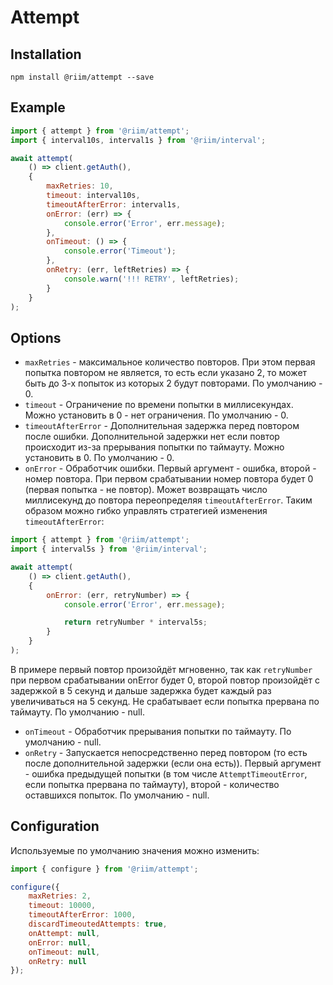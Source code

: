 # Attempt

## Installation

```
npm install @riim/attempt --save
```

## Example

```js
import { attempt } from '@riim/attempt';
import { interval10s, interval1s } from '@riim/interval';

await attempt(
	() => client.getAuth(),
	{
		maxRetries: 10,
		timeout: interval10s,
		timeoutAfterError: interval1s,
		onError: (err) => {
			console.error('Error', err.message);
		},
		onTimeout: () => {
			console.error('Timeout');
		},
		onRetry: (err, leftRetries) => {
			console.warn('!!! RETRY', leftRetries);
		}
	}
);
```

## Options

- `maxRetries` - максимальное количество повторов. При этом первая попытка повтором не является, то есть если указано 2, то может быть до 3-х попыток из которых 2 будут повторами. По умолчанию - 0.
- `timeout` -  Ограничение по времени попытки в миллисекундах. Можно установить в 0 - нет ограничения. По умолчанию - 0.
- `timeoutAfterError` - Дополнительная задержка перед повтором после ошибки. Дополнительной задержки нет если повтор происходит из-за прерывания попытки по таймауту. Можно установить в 0. По умолчанию - 0.
- `onError` - Обработчик ошибки. Первый аргумент - ошибка, второй - номер повтора. При первом срабатывании номер повтора будет 0 (первая попытка - не повтор). Может возвращать число миллисекунд до повтора переопределяя `timeoutAfterError`. Таким образом можно гибко управлять стратегией изменения `timeoutAfterError`:
```js
import { attempt } from '@riim/attempt';
import { interval5s } from '@riim/interval';

await attempt(
	() => client.getAuth(),
	{
		onError: (err, retryNumber) => {
			console.error('Error', err.message);

			return retryNumber * interval5s;
		}
	}
);
```
В примере первый повтор произойдёт мгновенно, так как `retryNumber` при первом срабатывании onError будет 0, второй повтор произойдёт с задержкой в 5 секунд и дальше задержка будет каждый раз увеличиваться на 5 секунд.
Не срабатывает если попытка прервана по таймауту.
По умолчанию - null.
- `onTimeout` - Обработчик прерывания попытки по таймауту. По умолчанию - null.
- `onRetry` - Запускается непосредственно перед повтором (то есть после дополнительной задержки (если она есть)). Первый аргумент - ошибка предыдущей попытки (в том числе `AttemptTimeoutError`, если попытка прервана по таймауту), второй - количество оставшихся попыток. По умолчанию - null.

## Configuration

Используемые по умолчанию значения можно изменить:
```js
import { configure } from '@riim/attempt';

configure({
	maxRetries: 2,
	timeout: 10000,
	timeoutAfterError: 1000,
	discardTimeoutedAttempts: true,
	onAttempt: null,
	onError: null,
	onTimeout: null,
	onRetry: null
});
```
